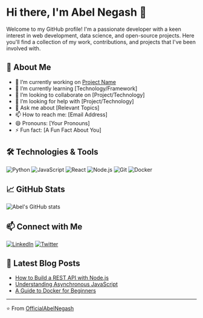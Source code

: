 # Hi there, I'm Abel Negash 👋

Welcome to my GitHub profile! I'm a passionate developer with a keen interest in web development, data science, and open-source projects. Here you'll find a collection of my work, contributions, and projects that I've been involved with.

## 🚀 About Me

- 🔭 I’m currently working on [Project Name](link-to-project)
- 🌱 I’m currently learning [Technology/Framework]
- 👯 I’m looking to collaborate on [Project/Technology]
- 🤔 I’m looking for help with [Project/Technology]
- 💬 Ask me about [Relevant Topics]
- 📫 How to reach me: [Email Address]
- 😄 Pronouns: [Your Pronouns]
- ⚡ Fun fact: [A Fun Fact About You]

## 🛠️ Technologies & Tools

![Python](https://img.shields.io/badge/Python-3776AB?style=for-the-badge&logo=python&logoColor=white)
![JavaScript](https://img.shields.io/badge/JavaScript-F7DF1E?style=for-the-badge&logo=javascript&logoColor=black)
![React](https://img.shields.io/badge/React-61DAFB?style=for-the-badge&logo=react&logoColor=black)
![Node.js](https://img.shields.io/badge/Node.js-339933?style=for-the-badge&logo=nodedotjs&logoColor=white)
![Git](https://img.shields.io/badge/Git-F05032?style=for-the-badge&logo=git&logoColor=white)
![Docker](https://img.shields.io/badge/Docker-2496ED?style=for-the-badge&logo=docker&logoColor=white)

## 📈 GitHub Stats

![Abel's GitHub stats](https://github-readme-stats.vercel.app/api?username=OfficialAbelNegash&show_icons=true&theme=radical)

## 📫 Connect with Me

[![LinkedIn](https://img.shields.io/badge/LinkedIn-0A66C2?style=for-the-badge&logo=linkedin&logoColor=white)](https://www.linkedin.com/in/your-linkedin-profile/)
[![Twitter](https://img.shields.io/badge/Twitter-1DA1F2?style=for-the-badge&logo=twitter&logoColor=white)](https://twitter.com/your-twitter-profile)

## 📝 Latest Blog Posts

<!-- BLOG-POST-LIST:START -->
- [How to Build a REST API with Node.js](https://yourblog.com/your-post-link)
- [Understanding Asynchronous JavaScript](https://yourblog.com/your-post-link)
- [A Guide to Docker for Beginners](https://yourblog.com/your-post-link)
<!-- BLOG-POST-LIST:END -->

---

⭐️ From [OfficialAbelNegash](https://github.com/OfficialAbelNegash)
